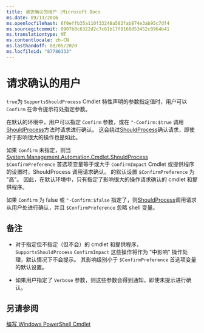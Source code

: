 ```yaml
---
title: 请求确认的用户 |Microsoft Docs
ms.date: 09/13/2016
ms.openlocfilehash: 6f0effb35a110f33248a582fab874e3ab95c7df4
ms.sourcegitcommit: 0907b8c6322d2c7c61b17f8168d53452c8964b41
ms.translationtype: MT
ms.contentlocale: zh-CN
ms.lasthandoff: 08/05/2020
ms.locfileid: "87786333"
---
```

# <a name="users-requesting-confirmation"></a>请求确认的用户

`true`为 `SupportsShouldProcess` Cmdlet 特性声明的参数指定值时，用户可以 `Confirm` 在命令提示符处指定参数。

在默认的环境中，用户可以指定 `Confirm` 参数，或在 `"-Confirm:$true` 调用[ShouldProcess](/dotnet/api/System.Management.Automation.Cmdlet.ShouldProcess)方法时请求进行确认。 这会绕过[ShouldProcess](/dotnet/api/System.Management.Automation.Cmdlet.ShouldProcess)确认请求，即使对于影响很大的操作也是如此。

如果 `Confirm` 未指定，则当[System.Management.Automation.Cmdlet.ShouldProcess](/dotnet/api/System.Management.Automation.Cmdlet.ShouldProcess) `$ConfirmPreference` 首选项变量等于或大于 `ConfirmImpact` Cmdlet 或提供程序的设置时，ShouldProcess 调用请求确认。 的默认设置 `$ConfirmPreference` 为 "高"。 因此，在默认环境中，只有指定了影响很大的操作请求确认的 cmdlet 和提供程序。

如果 `Confirm` 为 false 或 `"-Confirm:$false` 指定了，则[ShouldProcess](/dotnet/api/System.Management.Automation.Cmdlet.ShouldProcess)调用请求从用户处进行确认，并且 `$ConfirmPreference` 忽略 shell 变量。

## <a name="remarks"></a>备注

- 对于指定但不指定（但不会）的 cmdlet 和提供程序， `SupportsShouldProcess` `ConfirmImpact` 这些操作将作为 "中影响" 操作处理，默认情况下不会提示。 其影响级别小于 `$ConfirmPreference` 首选项变量的默认设置。

- 如果用户指定了 `Verbose` 参数，则这些参数会得到通知，即使未提示进行确认。

## <a name="see-also"></a>另请参阅

[编写 Windows PowerShell Cmdlet](./writing-a-windows-powershell-cmdlet.md)
